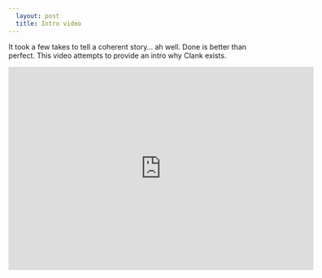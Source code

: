 ```yaml
---
  layout: post
  title: Intro video
---
```


<p>It took a few takes to tell a coherent story… ah well. Done is better than perfect. This video attempts to provide an intro why Clank exists.</p>

<iframe width="600" height="400" frameborder="none" src="http://www.youtube.com/embed/8TVB9wQX818" allowfullscreen="allowfullscreen="> </iframe>